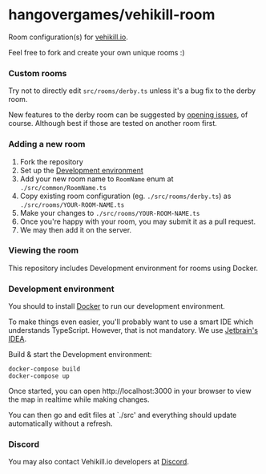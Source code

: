 # hangovergames/vehikill-room

Room configuration(s) for [vehikill.io](https://play.vehikill.io).

Feel free to fork and create your own unique rooms :)

### Custom rooms

Try not to directly edit `src/rooms/derby.ts` unless it's a bug fix to the derby room.

New features to the derby room can be suggested by 
[opening issues](https://github.com/hangovergames/vehikill-room/issues), of course. Although best if those are tested on another room first.

### Adding a new room

 1. Fork the repository
 2. Set up the [Development environment](#development-environment)
 3. Add your new room name to `RoomName` enum at `./src/common/RoomName.ts`
 4. Copy existing room configuration (eg. `./src/rooms/derby.ts`) as `./src/rooms/YOUR-ROOM-NAME.ts`
 5. Make your changes to `./src/rooms/YOUR-ROOM-NAME.ts`
 6. Once you're happy with your room, you may submit it as a pull request.
 7. We may then add it on the server.

### Viewing the room

This repository includes Development environment for rooms using Docker. 

### Development environment

You should to install [Docker](https://www.docker.com/) to run our development environment.

To make things even easier, you'll probably want to use a smart IDE which understands TypeScript. However, that is not 
mandatory. We use [Jetbrain's IDEA](https://www.jetbrains.com/idea/).

Build & start the Development environment:

```
docker-compose build
docker-compose up
```

Once started, you can open http://localhost:3000 in your browser to view the map in realtime while making changes.

You can then go and edit files at `./src' and everything should update automatically without a refresh.

### Discord

You may also contact Vehikill.io developers at [Discord](https://discord.com/invite/tKKMczp).
